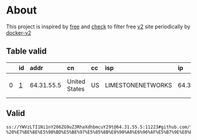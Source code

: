 
# About

This project is inspired by [free](https://github.com/freefq/free) and [check](https://github.com/yeahwu/check) to filter free [v2](https://github.com/v2fly/v2ray-core) site periodically by [docker-v2](https://hub.docker.com/r/v2ray/official)

    

## Table valid
|    | id                 | addr       | cn            | cc   | isp               | ip         | chatgpt          |
|---:|:-------------------|:-----------|:--------------|:-----|:------------------|:-----------|:-----------------|
|  0 | [1](config/1.json) | 64.31.55.5 | United States | US   | LIMESTONENETWORKS | 64.31.55.5 | Yes (Region: US) |

## Valid
```
ss://YWVzLTI1Ni1nY206ZG9uZ3RhaXdhbmcuY29t@64.31.55.5:11223#github.com/freefq%20-%20%E7%BE%8E%E5%9B%BD%E5%BE%97%E5%85%8B%E8%90%A8%E6%96%AF%E5%B7%9E%E8%BE%BE%E6%8B%89%E6%96%AFLimestone%E7%BD%91%E7%BB%9C%E5%85%AC%E5%8F%B8%201
```

